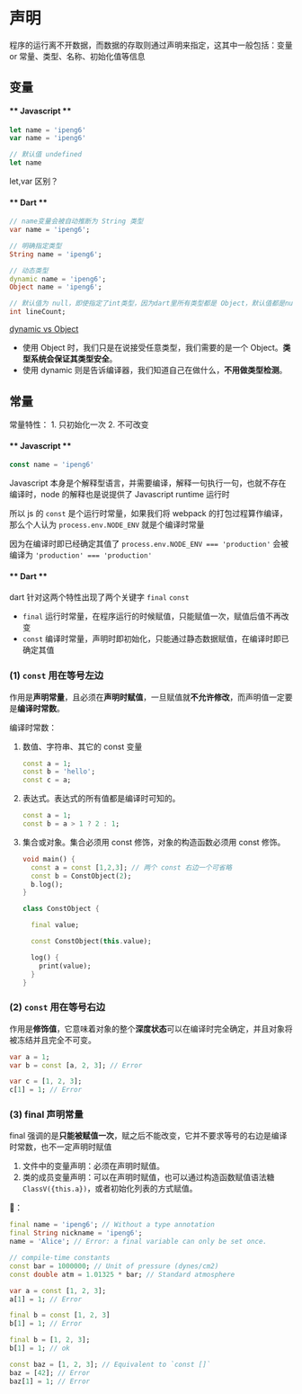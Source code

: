 # 声明

程序的运行离不开数据，而数据的存取则通过声明来指定，这其中一般包括：变量 or 常量、类型、名称、初始化值等信息

## 变量

<!-- tabs:start -->

#### ** Javascript **

```js
let name = 'ipeng6'
var name = 'ipeng6'

// 默认值 undefined
let name
```

let,var 区别？

#### ** Dart **

```dart
// name变量会被自动推断为 String 类型
var name = 'ipeng6';

// 明确指定类型
String name = 'ipeng6';

// 动态类型
dynamic name = 'ipeng6';
Object name = 'ipeng6';

// 默认值为 null，即使指定了int类型，因为dart里所有类型都是 Object，默认值都是null
int lineCount;
```

[dynamic vs Object](https://dart.dev/guides/language/effective-dart/design#do-annotate-with-object-instead-of-dynamic-to-indicate-any-object-is-allowed)

- 使用 Object 时，我们只是在说接受任意类型，我们需要的是一个 Object。**类型系统会保证其类型安全**。
- 使用 dynamic 则是告诉编译器，我们知道自己在做什么，**不用做类型检测**。

<!-- tabs:end -->

## 常量

常量特性： 1. 只初始化一次 2. 不可改变

<!-- tabs:start -->

#### ** Javascript **

```js
const name = 'ipeng6'
```

Javascript 本身是个解释型语言，并需要编译，解释一句执行一句，也就不存在编译时，node 的解释也是说提供了 Javascript runtime 运行时

所以 js 的 `const` 是个运行时常量，如果我们将 webpack 的打包过程算作编译，那么个人认为 `process.env.NODE_ENV` 就是个编译时常量

因为在编译时即已经确定其值了 `process.env.NODE_ENV === 'production'` 会被编译为 `'production' === 'production'`

#### ** Dart **

dart 针对这两个特性出现了两个关键字 `final` `const`

- `final` 运行时常量，在程序运行的时候赋值，只能赋值一次，赋值后值不再改变
- `const` 编译时常量，声明时即初始化，只能通过静态数据赋值，在编译时即已确定其值

### (1) `const` 用在等号左边

作用是**声明常量**，且必须在**声明时赋值**，一旦赋值就**不允许修改**，而声明值一定要是**编译时常数**。

编译时常数：

1. 数值、字符串、其它的 const 变量
   ```dart
   const a = 1;
   const b = 'hello';
   const c = a;
   ```
2. 表达式。表达式的所有值都是编译时可知的。

   ```dart
   const a = 1;
   const b = a > 1 ? 2 : 1;
   ```

3. 集合或对象。集合必须用 const 修饰，对象的构造函数必须用 const 修饰。

   ```dart
   void main() {
     const a = const [1,2,3]; // 两个 const 右边一个可省略
     const b = ConstObject(2);
     b.log();
   }

   class ConstObject {

     final value;

     const ConstObject(this.value);

     log() {
       print(value);
     }
   }
   ```

### (2) `const` 用在等号右边

作用是**修饰值**，它意味着对象的整个**深度状态**可以在编译时完全确定，并且对象将被冻结并且完全不可变。

```dart
var a = 1;
var b = const [a, 2, 3]; // Error

var c = [1, 2, 3];
c[1] = 1; // Error
```

### (3) final 声明常量

final 强调的是**只能被赋值一次**，赋之后不能改变，它并不要求等号的右边是编译时常数，也不一定声明时赋值

1. 文件中的变量声明：必须在声明时赋值。
2. 类的成员变量声明：可以在声明时赋值，也可以通过构造函数赋值语法糖 `ClassV({this.a})`，或者初始化列表的方式赋值。

🌰：

```dart
final name = 'ipeng6'; // Without a type annotation
final String nickname = 'ipeng6';
name = 'Alice'; // Error: a final variable can only be set once.

// compile-time constants
const bar = 1000000; // Unit of pressure (dynes/cm2)
const double atm = 1.01325 * bar; // Standard atmosphere

var a = const [1, 2, 3];
a[1] = 1; // Error

final b = const [1, 2, 3]
b[1] = 1; // Error

final b = [1, 2, 3];
b[1] = 1; // ok

const baz = [1, 2, 3]; // Equivalent to `const []`
baz = [42]; // Error
baz[1] = 1; // Error
```

<!-- tabs:end -->
